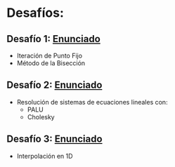 # Desafíos:

## Desafío 1: [Enunciado](./desafio_1.ipynb)
  * Iteración de Punto Fijo
  * Método de la Bisección

## Desafío 2: [Enunciado](./desafio_2.ipynb)
  * Resolución de sistemas de ecuaciones lineales con:
    - PALU
    - Cholesky

## Desafío 3: [Enunciado](./desafio_3.ipynb)
  * Interpolación en 1D